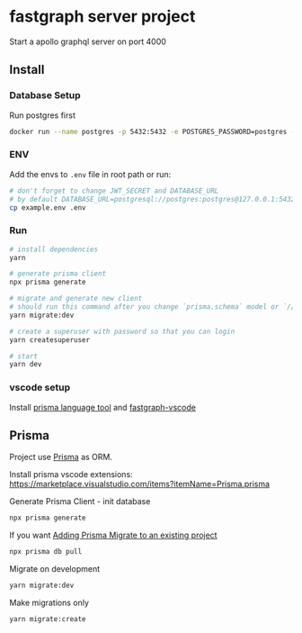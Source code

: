 # fastgraph server project

Start a apollo graphql server on port 4000

## Install

### Database Setup

Run postgres first

```bash
docker run --name postgres -p 5432:5432 -e POSTGRES_PASSWORD=postgres -d postgres
```

### ENV

Add the envs to `.env` file in root path or run:

```bash
# don't forget to change JWT_SECRET and DATABASE_URL
# by default DATABASE_URL=postgresql://postgres:postgres@127.0.0.1:5432/fgapp
cp example.env .env
```

### Run

```bash
# install dependencies
yarn

# generate prisma client
npx prisma generate

# migrate and generate new client
# should run this command after you change `prisma.schema` model or `/// decorator comment`
yarn migrate:dev

# create a superuser with password so that you can login
yarn createsuperuser

# start
yarn dev
```

### vscode setup

Install [prisma language tool](https://marketplace.visualstudio.com/items?itemName=Prisma.prisma) and [fastgraph-vscode](https://marketplace.visualstudio.com/items?itemName=j-deng.fastgraph-vscode)

## Prisma

Project use [Prisma](https://www.prisma.io/) as ORM.

Install prisma vscode extensions: https://marketplace.visualstudio.com/items?itemName=Prisma.prisma

Generate Prisma Client - init database

```bash
npx prisma generate
```

If you want [Adding Prisma Migrate to an existing project](https://www.prisma.io/docs/guides/database/developing-with-prisma-migrate/add-prisma-migrate-to-a-project)

```bash
npx prisma db pull
```

Migrate on development

```bash
yarn migrate:dev
```

Make migrations only

```bash
yarn migrate:create
```
